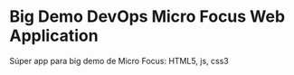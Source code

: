 # Big Demo DevOps Micro Focus Web Application
Súper app para big demo de Micro Focus: HTML5, js, css3
